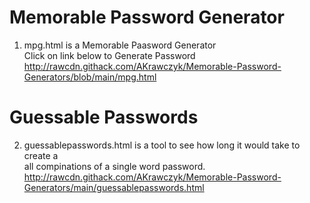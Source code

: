 # Memorable Password Generator
1. mpg.html is a Memorable Paasword Generator</br>
   Click on link below to Generate Password</br>
   http://rawcdn.githack.com/AKrawczyk/Memorable-Password-Generators/blob/main/mpg.html

# Guessable Passwords
2. guessablepasswords.html is a tool to see how long it would take to create a</br>
   all compinations of a single word password.</br>
   http://rawcdn.githack.com/AKrawczyk/Memorable-Password-Generators/main/guessablepasswords.html
